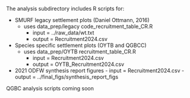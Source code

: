 The analysis subdirectory includes R scripts for:
  - SMURF legacy settlement plots (Daniel Ottmann, 2016)
      - uses data_prep/legacy code_recruitment_table_CR.R
          - input = ../raw_data/wt.txt
          - output = Recruitment2024.csv
  - Species specific settlement plots (OYTB and QGBCC)
      - uses data_prep/OYTB recruitment_table_CR.R
          - input = Recruitment2024.csv
          - output = OYTB_Recruitment2024.csv
  - 2021 ODFW synthesis report figures
          - input = Recruitment2024.csv
          - output = ../final_figs/synthesis_report_figs

QGBC analysis scripts coming soon

